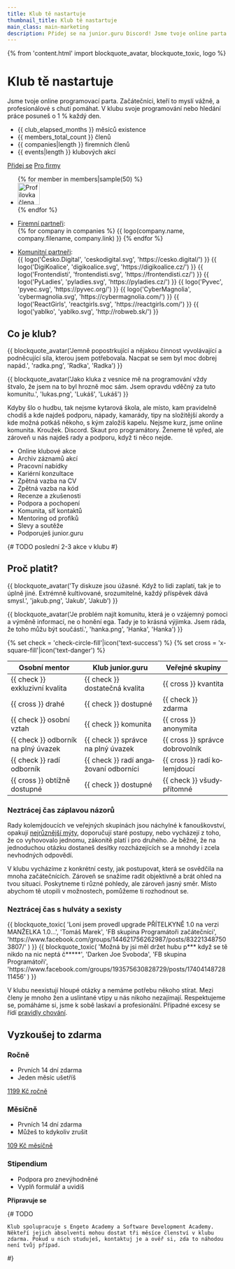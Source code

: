 ```yaml
---
title: Klub tě nastartuje
thumbnail_title: Klub tě nastartuje
main_class: main-marketing
description: Přidej se na junior.guru Discord! Jsme tvoje online parta začátečníků, kteří to myslí vážně, a profesionálů s chutí pomáhat. Svoje programování nebo hledání práce posuneš o 1 % každý den.
---
```

{% from 'content.html' import blockquote_avatar, blockquote_toxic, logo %}

# Klub tě nastartuje

Jsme tvoje online programovací parta. Začátečníci, kteří to myslí vážně, a profesionálové s chutí pomáhat. V klubu svoje programování nebo hledání práce posuneš o 1 % každý den.

- {{ club_elapsed_months }} měsíců existence
- {{ members_total_count }} členů
- {{ companies|length }} firemních členů
- {{ events|length }} klubových akcí

<a class="btn btn-primary" href="">Přidej se</a>
<a class="btn btn-outline-primary" href="#companies">Pro firmy</a>

<div class="members">
    <ul class="members-list">
        {% for member in members|sample(50) %}
        <li class="members-item">
            <img width="50" height="50" class="members-image" src="{{ ('static/' + member.avatar_path)|url }}" alt="Profilovka člena {{ member.id }}">
        </li>
        {% endfor %}
    </ul>
</div>

<ul class="logos">
    <li class="logos-item logos-caption">
        <a href="#companies">Firemní partneři</a>:
    </li>
    {% for company in companies %}
        {{ logo(company.name, company.filename, company.link) }}
    {% endfor %}
</ul>
<ul class="logos grayscale">
    <li class="logos-item logos-caption">
        <a href="#communities">Komunitní partneři</a>:
    </li>
    {{ logo('Česko.Digital', 'ceskodigital.svg', 'https://cesko.digital/') }}
    {{ logo('DigiKoalice', 'digikoalice.svg', 'https://digikoalice.cz/') }}
    {{ logo('Frontendisti', 'frontendisti.svg', 'https://frontendisti.cz/') }}
    {{ logo('PyLadies', 'pyladies.svg', 'https://pyladies.cz/') }}
    {{ logo('Pyvec', 'pyvec.svg', 'https://pyvec.org/') }}
    {{ logo('CyberMagnolia', 'cybermagnolia.svg', 'https://cybermagnolia.com/') }}
    {{ logo('ReactGirls', 'reactgirls.svg', 'https://reactgirls.com/') }}
    {{ logo('yablko', 'yablko.svg', 'http://robweb.sk/') }}
</ul>

## Co je klub?

<div class="blockquotes-2">
{{ blockquote_avatar('Jemně popostrkující a nějakou činnost vyvolávající a podněcující síla, kterou jsem potřebovala. Nacpat se sem byl moc dobrej napád.', 'radka.png', 'Radka', 'Radka') }}

{{ blockquote_avatar('Jako kluka z vesnice mě na programování vždy štvalo, že jsem na to byl hrozně moc sám. Jsem opravdu vděčný za tuto komunitu.', 'lukas.png', 'Lukáš', 'Lukáš') }}
</div>

Kdyby šlo o hudbu, tak nejsme kytarová škola, ale místo, kam pravidelně chodíš a kde najdeš podporu, nápady, kamarády, tipy na složitější akordy a kde možná potkáš někoho, s kým založíš kapelu. Nejsme kurz, jsme online komunita. Kroužek. Discord. Skaut pro programátory. Ženeme tě vpřed, ale zároveň u nás najdeš rady a podporu, když ti něco nejde.

<div class="icons">
    <ul class="icons-list">
        <li class="icons-item">
            <i class="bi bi-play-btn"></i>
            Online klubové akce
        </li>
        <li class="icons-item">
            <i class="bi bi-clock-history"></i>
            Archiv záznamů akcí
        </li>
        <li class="icons-item">
            <i class="bi bi-list-check"></i>
            Pracovní nabídky
        </li>
        <li class="icons-item">
            <i class="bi bi-compass"></i>
            Kariérní konzultace
        </li>
        <li class="icons-item">
            <i class="bi bi-person-check"></i>
            Zpětná vazba na&nbsp;CV
        </li>
        <li class="icons-item">
            <i class="bi bi-code-slash"></i>
            Zpětná vazba na&nbsp;kód
        </li>
        <li class="icons-item">
            <i class="bi bi-chat-dots"></i>
            Recenze a&nbsp;zkušenosti
        </li>
        <li class="icons-item">
            <i class="bi bi-heart"></i>
            Podpora a&nbsp;pochopení
        </li>
        <li class="icons-item">
            <i class="bi bi-person-plus"></i>
            Komunita, síť&nbsp;kontaktů
        </li>
        <li class="icons-item">
            <i class="bi bi-lightbulb"></i>
            Mentoring od&nbsp;profíků
        </li>
        <li class="icons-item">
            <i class="bi bi-patch-plus"></i>
            Slevy a&nbsp;soutěže
        </li>
        <li class="icons-item">
            <i class="bi bi-hand-thumbs-up"></i>
            Podporuješ junior.guru
        </li>
    </ul>
</div>

{#
    TODO poslední 2-3 akce v klubu
#}

## Proč platit?

<div class="blockquotes-2">
{{ blockquote_avatar('Ty diskuze jsou úžasné. Když to lidi zaplatí, tak je to úplně jiné. Extrémně kultivované, srozumitelné, každý příspěvek dává smysl.', 'jakub.png', 'Jakub', 'Jakub') }}

{{ blockquote_avatar('Je problém najít komunitu, která je o vzájemný pomoci a výměně informací, ne o honění ega. Tady je to krásná výjimka. Jsem ráda, že toho můžu být součástí.', 'hanka.png', 'Hanka', 'Hanka') }}
</div>

<div class="comparison" markdown="1">
{% set check = 'check-circle-fill'|icon('text-success') %}
{% set cross = 'x-square-fill'|icon('text-danger') %}

| Osobní mentor                       | Klub junior.guru                                | Veřejné skupiny                      |
|-------------------------------------|-------------------------------------------------|--------------------------------------|
| {{ check }} exkluzivní kvalita      | {{ check }} dostatečná kvalita                  | {{ cross }} kvantita                 |
| {{ cross }} drahé                   | {{ check }} dostupné                            | {{ check }} zdarma                   |
| {{ check }} osobní vztah            | {{ check }} komunita                            | {{ cross }} anonymita                |
| {{ check }} odborník na plný úvazek | {{ check }} správce na plný úvazek              | {{ cross }} správce dobro&shy;volník |
| {{ check }} radí odborník           | {{ check }} radí anga&shy;žo&shy;vaní odborníci | {{ cross }} radí ko&shy;lemjdoucí    |
| {{ cross }} obtížně dostupné        | {{ check }} dostupné                            | {{ check }} všudy&shy;přítomné       |
</div>

### Neztrácej čas záplavou názorů

Rady kolemjdoucích ve veřejných skupinách jsou náchylné k fanouškovství, opakují [nejrůznější mýty](/motivation/#myths), doporučují staré postupy, nebo vycházejí z toho, že co vyhovovalo jednomu, zákonitě platí i pro druhého. Je běžné, že na jednoduchou otázku dostaneš desítky rozcházejících se a mnohdy i zcela nevhodných odpovědí.

V klubu vycházíme z konkrétní cesty, jak postupovat, která se osvědčila na mnoha začátečnících. Zároveň se snažíme radit objektivně a brát ohled na tvou situaci. Poskytneme ti různé pohledy, ale zároveň jasný směr. Místo abychom tě utopili v možnostech, pomůžeme ti rozhodnout se.

### Neztrácej čas s hulváty a sexisty

<div class="blockquotes-2">
{{
    blockquote_toxic(
        'Loni jsem provedl upgrade PŘÍTELKYNĚ 1.0 na verzi MANŽELKA 1.0…',
        'Tomáš Marek',
        'FB skupina Programátoři začátečníci',
        'https://www.facebook.com/groups/144621756262987/posts/832213487503807/'
    )
}}
{{
    blockquote_toxic(
        'Možná by jsi měl držet hubu p*** když se tě nikdo na nic neptá č*****',
        'Darken Joe Svoboda',
        'FB skupina Programátoři',
        'https://www.facebook.com/groups/193575630828729/posts/1740414872811456'
    )
}}
</div>

V klubu neexistují hloupé otázky a nemáme potřebu někoho stírat. Mezi členy je mnoho žen a uslintané vtipy u nás nikoho nezajímají. Respektujeme se, pomáháme si, jsme k sobě laskaví a profesionální. Případné excesy se řídí [pravidly chování](/coc/).

## Vyzkoušej to zdarma

<div class="pricing">
    <div class="pricing-block">
        <h3 class="pricing-heading">Ročně</h3>
        <ul class="pricing-benefits">
            <li class="pricing-benefits-item">Prvních 14 dní zdarma</li>
            <li class="pricing-benefits-item">Jeden měsíc ušetříš</li>
        </ul>
        <a class="pricing-button" href="https://juniorguru.memberful.com/checkout?plan=59574">1199 Kč ročně</a>
    </div>
    <div class="pricing-block">
        <h3 class="pricing-heading">Měsíčně</h3>
        <ul class="pricing-benefits">
            <li class="pricing-benefits-item">Prvních 14 dní zdarma</li>
            <li class="pricing-benefits-item">Můžeš to kdykoliv zrušit</li>
        </ul>
        <a class="pricing-button" href="https://juniorguru.memberful.com/checkout?plan=59515">109 Kč měsíčně</a>
    </div>
    <div class="pricing-block">
        <h3 class="pricing-heading">Stipendium</h3>
        <ul class="pricing-benefits">
            <li class="pricing-benefits-item">Podpora pro znevýhodněné</li>
            <li class="pricing-benefits-item">Vyplň formulář a uvidíš</li>
        </ul>
        <strong class="pricing-button disabled">Připravuje se</strong>
    </div>
</div>

{#
    TODO

    Klub spolupracuje s Engeto Academy a Software Development Academy. Někteří jejich absolventi mohou dostat tři měsíce členství v klubu zdarma. Pokud u nich studuješ, kontaktuj je a ověř si, zda to náhodou není tvůj případ.
#}
